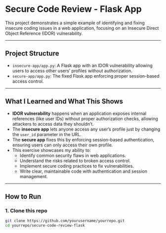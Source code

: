 # Secure Code Review - Flask App

This project demonstrates a simple example of identifying and fixing insecure coding issues in a web application, focusing on an Insecure Direct Object Reference (IDOR) vulnerability.

---

## Project Structure

- `insecure-app/app.py`: A Flask app with an IDOR vulnerability allowing users to access other users’ profiles without authorization.
- `secure-app/app.py`: The fixed Flask app enforcing proper session-based access control.

---

## What I Learned and What This Shows

- **IDOR vulnerability** happens when an application exposes internal references (like user IDs) without proper authorization checks, allowing attackers to access data they shouldn’t.
- The **insecure app** lets anyone access any user’s profile just by changing the `user_id` parameter in the URL.
- The **secure app** fixes this by enforcing session-based authentication, ensuring users can only access their own profile.
- This exercise showcases my ability to:
  - Identify common security flaws in web applications.
  - Understand the risks related to broken access control.
  - Implement secure coding practices to fix vulnerabilities.
  - Write clear, maintainable code with authentication and session management.

---

## How to Run

### 1. Clone this repo

```bash
git clone https://github.com/yourusername/yourrepo.git
cd yourrepo/secure-code-review-flask

